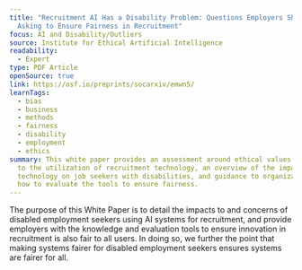 ```yaml
---
title: "Recruitment AI Has a Disability Problem: Questions Employers Should Be
  Asking to Ensure Fairness in Recruitment"
focus: AI and Disability/Outliers
source: Institute for Ethical Artificial Intelligence
readability:
  - Expert
type: PDF Article
openSource: true
link: https://osf.io/preprints/socarxiv/emwn5/
learnTags:
  - bias
  - business
  - methods
  - fairness
  - disability
  - employment
  - ethics
summary: This white paper provides an assessment around ethical values related
  to the utilization of recruitment technology, an overview of the impact of the
  technology on job seekers with disabilities, and guidance to organizations on
  how to evaluate the tools to ensure fairness.
---
```

The purpose of this White Paper is to detail the impacts to and concerns of disabled employment seekers using AI systems for recruitment, and provide employers with the knowledge and evaluation tools to ensure innovation in recruitment is also fair to all users. In doing so, we further the point that making systems fairer for disabled employment seekers ensures systems are fairer for all.